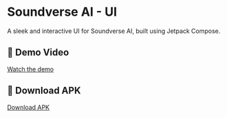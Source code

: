 # Soundverse AI - UI

A sleek and interactive UI for Soundverse AI, built using Jetpack Compose.

## 🎥 Demo Video  
[Watch the demo](https://raw.githubusercontent.com/7Collector/SoundverseAI/refs/heads/main/Demo/Demo%20Video.mp4)  

## 📱 Download APK  
[Download APK](https://raw.githubusercontent.com/7Collector/SoundverseAI/refs/heads/main/Demo/soundverse.apk)
